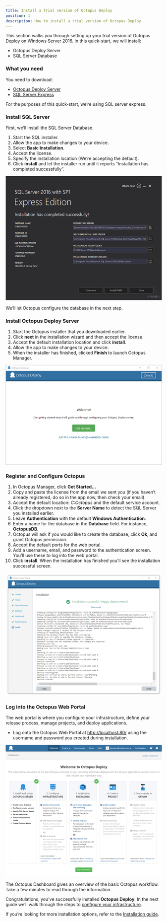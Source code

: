 ```yaml
---
title: Install a trial version of Octopus Deploy
position: 1
description: How to install a trial version of Octopus Deploy.
---
```


This section walks you through setting up your trial version of Octopus Deploy on Windows Server 2016. In this quick-start, we will install:

* Octopus Deploy Server
* SQL Server Database

### What you need

You need to download:

* [Octopus Deploy Server](https://octopus.com/downloads)
* [SQL Server Express](http://www.hanselman.com/blog/DownloadSqlServerExpress.aspx)

For the purposes of this quick-start, we’re using SQL server express.

### Install SQL Server

First, we’ll install the SQL Server Database.

1. Start the SQL installer.
1. Allow the app to make changes to your device.
1. Select **Basic Installation**.
1. Accept the license.
1. Specify the installation location (We’re accepting the default).
1. Click **install** and let the installer run until it reports “Installation has completed successfully”.

![Successful SQL Installation](sql-success.png)

We’ll let Octopus configure the database in the next step.

### Install Octopus Deploy Server

1. Start the Octopus installer that you downloaded earlier.
1. Click **next** in the installation wizard and then accept the license.
1. Accept the default installation location and click **install**.
1. Allow the app to make changes to your device.
1. When the installer has finished, clicked **Finish** to launch Octopus Manager.

![Octopus Manager](octopus-manager.png "width=500")

### Register and Configure Octopus

1. In Octopus Manager, click **Get Started…**
1. Copy and paste the license from the email we sent you (if you haven’t already registered, do so in the app now, then check your email).
1. Accept the default location: *C:Octopus* and the default service account.
1. Click the dropdown next to the **Server Name** to detect the SQL Server you installed earlier.
1. Leave **Authentication** with the default **Windows Authentication**.
1. Enter a name for the database in the **Database** field. For instance, **OctopusDB**.
1. Octopus will ask if you would like to create the database, click **Ok**, and grant Octopus permission.
1. Accept the default ports for the web portal.
1. Add a username, email, and password to the authentication screen. You’ll use these to log into the web portal.
1. Click **install**. When the installation has finished you'll see the installation successful screen.

![Successful Installation](successful-installation.png "width=500")

### Log into the Octopus Web Portal
The web portal is where you configure your infrastructure, define your release process, manage projects, and deploy applications.

* Log onto the Octopus Web Portal at [http://localhost:80/](http://localhost:80/) using the username and password you created during installation.

![Octopus Dashboard](dashboard.png "width=500")

The Octopus Dashboard gives an overview of the basic Octopus workflow. Take a few minutes to read through the information.

Congratulations, you’ve successfully installed **Octopus Deploy**. In the next guide we’ll walk through the steps to [configure your infrastructure](/docs/getting-started/quick-starts/configure-your-infrastructure.md).

If you’re looking for more installation options, refer to the [Installation guide](/docs/installation/index.md).

